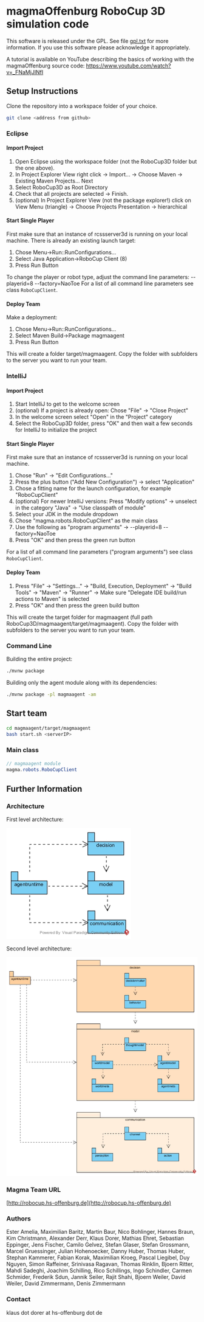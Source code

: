 # magmaOffenburg RoboCup 3D simulation code

This software is released under the GPL. See file [gpl.txt](gpl.txt)
 for more information.
If you use this software please acknowledge it appropriately.

A tutorial is available on YouTube describing the basics of working with the magmaOffenburg source code:
https://www.youtube.com/watch?v=_FNaMjJlNfI

## Setup Instructions

Clone the repository into a workspace folder of your choice.

```bash
git clone <address from github>
```


### Eclipse
#### Import Project
1. Open Eclipse using the workspace folder (not the RoboCup3D folder but the one above).
1. In Project Explorer View right click -> Import... -> Choose Maven -> Existing Maven Projects... Next
1. Select RoboCup3D as Root Directory
1. Check that all projects are selected -> Finish.
1. (optional) In Project Explorer View (not the package explorer!) click on View Menu (triangle) -> Choose Projects Presentation -> hierarchical

#### Start Single Player
First make sure that an instance of rcssserver3d is running on your local machine.
There is already an existing launch target:

1. Chose Menu->Run::RunConfigurations...
1. Select Java Application->RoboCup Client (8)
1. Press Run Button

To change the player or robot type, adjust the command line parameters:
  --playerid=8 --factory=NaoToe
  For a list of all command line parameters see class `RoboCupClient`.

#### Deploy Team
Make a deployment:

1. Chose Menu->Run::RunConfigurations...
1. Select Maven Build->Package magmaagent
1. Press Run Button

This will create a folder target/magmaagent. Copy the folder with subfolders to the server you want to run your team.

### IntelliJ
#### Import Project
1. Start IntelliJ to get to the welcome screen
1. (optional) If a project is already open: Chose "File" -> "Close Project"
1. In the welcome screen select "Open" in the "Project" category
1. Select the RoboCup3D folder, press "OK" and then wait a few seconds for IntelliJ to initialize the project

#### Start Single Player
First make sure that an instance of rcssserver3d is running on your local machine.
1. Chose "Run" -> "Edit Configurations..."
1. Press the plus button ("Add New Configuration") -> select "Application"
1. Chose a fitting name for the launch configuration, for example "RoboCupClient"
1. (optional) For newer IntelliJ versions: Press "Modify options" -> unselect in the category "Java" -> "Use classpath of module"
1. Select your JDK in the module dropdown
1. Chose "magma.robots.RoboCupClient" as the main class
1. Use the following as "program arguments" -> --playerid=8 --factory=NaoToe
1. Press "OK" and then press the green run button

For a list of all command line parameters ("program arguments") see class `RoboCupClient`.

#### Deploy Team
1. Press "File" -> "Settings..." -> "Build, Execution, Deployment" -> "Build Tools" -> "Maven" -> "Runner" -> Make sure "Delegate IDE build/run actions to Maven" is selected
1. Press "OK" and then press the green build button

This will create the target folder for magmaagent (full path RoboCup3D/magmaagent/target/magmaagent). Copy the folder with subfolders to the server you want to run your team.

### Command Line

Building the entire project:

```bash
./mvnw package
```

Building only the agent module along with its dependencies:

```bash
./mvnw package -pl magmaagent -am
```

## Start team

```bash
cd magmaagent/target/magmaagent
bash start.sh <serverIP>
```

### Main class

```java
// magmaagent module
magma.robots.RoboCupClient
```

## Further Information

### Architecture

First level architecture:

 ![](base/uml/images/Architecture_Firstlevel.jpg)

Second level architecture:

 ![](base/uml/images/Architecture_Secondlevel.jpg)


### Magma Team URL

[http://robocup.hs-offenburg.de](http://robocup.hs-offenburg.de)

### Authors
Ester Amelia, Maximilian Baritz, Martin Baur, Nico Bohlinger, Hannes Braun, Kim Christmann, Alexander Derr, 
Klaus Dorer, Mathias Ehret, Sebastian Eppinger, Jens Fischer, 
Camilo Gelvez, Stefan Glaser, Stefan Grossmann, Marcel Gruessinger, Julian Hohenoecker, Danny Huber, Thomas Huber, 
Stephan Kammerer, Fabian Korak, Maximilian Kroeg, Pascal Liegibel, Duy Nguyen, 
Simon Raffeiner, Srinivasa Ragavan, Thomas Rinklin, Bjoern Ritter, 
Mahdi Sadeghi, Joachim Schilling, Rico Schillings, Ingo Schindler, Carmen Schmider, Frederik Sdun, Jannik Seiler, Rajit Shahi, 
Bjoern Weiler, David Weiler, David Zimmermann, Denis Zimmermann

### Contact

klaus dot dorer at hs-offenburg dot de
